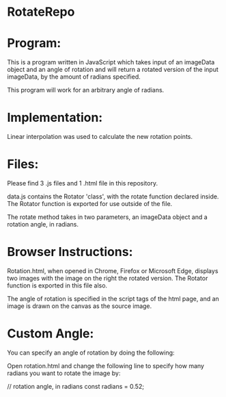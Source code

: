# RotateRepo

# Program:

This is a program written in JavaScript which takes input of an imageData object and an angle of rotation and will return a rotated version of the input imageData, by the amount of radians specified.

This program will work for an arbitrary angle of radians.

# Implementation:

Linear interpolation was used to calculate the new rotation points.

# Files:

Please find 3 .js files and 1 .html file in this repository.

data.js contains the Rotator 'class', with the rotate function declared inside.
The Rotator function is exported for use outside of the file.

The rotate method takes in two parameters, an imageData object and a rotation angle, in radians.

# Browser Instructions:

Rotation.html, when opened in Chrome, Firefox or Microsoft Edge, displays two images with the image on the right the rotated version.
The Rotator function is exported in this file also.

The angle of rotation is specified in the script tags of the html page, and an image is drawn on the canvas as the source image.

# Custom Angle:

You can specify an angle of rotation by doing the following:

Open rotation.html and change the following line to specify how many radians you want to rotate the image by:

// rotation angle, in radians
const radians = 0.52;
